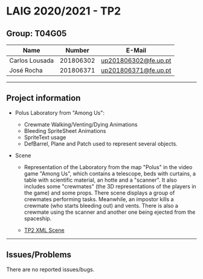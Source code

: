 # LAIG 2020/2021 - TP2

## Group: T04G05

| Name           | Number    | E-Mail               |
| -------------- | --------- | -------------------- |
| Carlos Lousada | 201806302 | up201806302@fe.up.pt |
| José Rocha     | 201806371 | up201806371@fe.up.pt |

----
## Project information

- Polus Laboratory from "Among Us":

  - Crewmate Walking/Venting/Dying Animations
  - Bleeding SpriteSheet Animations
  - SpriteText usage
  - DefBarrel, Plane and Patch used to represent several objects.

- Scene
  - Representation of the Laboratory from the map "Polus" in the video game "Among Us", which contains a telescope, beds with curtains, a table with scientific material, an hotte and a "scanner". It also includes some "crewmates" (the 3D representations of the players in the game) and some props. There scene displays a group of crewmates performing tasks. Meanwhile, an impostor kills a crewmate (who starts bleeding out) and vents. There is also a crewmate using the scanner and another one being ejected from the spaceship.
  
  - [TP2 XML Scene](https://github.com/CoDyPhin/FEUP-LAIG/blob/master/TP2/scenes/LAIG_TP2_XML_T4_G05.xml)
  
----
## Issues/Problems

There are no reported issues/bugs.
